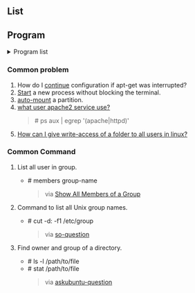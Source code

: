 ## List

## Program
<details>
  <summary>Program list</summary>

1. Gimp.<br>
   > @TODO add small desc, website, repo

1. InkScape.<br>
   > @TODO add small desc, website, repo

1. Open Broadcaster Software studio.
   > [repository][obs repo] [Ubuntu install instruction][ubuntu install obs]

1. [DIA][dia website]<br>
   > DIA is a shorten form of Diagram, A Software Design Tools which available on major OS.
   As alternative on linux we had [argouml][argouml]

1. [9 Best Free Video Editing Software for Linux In 2018][prog3]

1. [Top 3 Linux Video Editors][prog4]

1. [How To Install Linux, Apache, MySQL, PHP (LAMP) stack][prog5]

</details>

[obs repo]: https://github.com/jp9000/obs-studio
[ubuntu install obs]: https://github.com/jp9000/obs-studio/wiki/install-instructions#ubuntu-installation
[prog3]: https://itsfoss.com/best-video-editing-software-linux/
[prog4]: https://www.linux.com/news/top-3-linux-video-editors
[prog5]: https://www.digitalocean.com/community/tutorials/how-to-install-linux-apache-mysql-php-lamp-stack-on-ubuntu-16-04
[dia website]: http://live.gnome.org/Dia
[argouml]: http://argouml.tigris.org/

### Common problem
1. How do I [continue][common1] configuration if apt-get was interrupted?
0. [Start][common2] a new process without blocking the terminal.
1. [auto-mount][common3] a partition.
1. [what user apache2 service use?][sf-q]
   > \# ps aux | egrep '(apache|httpd)'
1. [How can I give write-access of a folder to all users in linux?][su-q]

[common1]: https://askubuntu.com/questions/425502/how-do-i-continue-configuration-if-apt-get-was-interrupted "SO again hell yeah"
[common2]: https://askubuntu.com/questions/287350/start-a-new-process-without-blocking-the-terminal
[common3]: https://community.linuxmint.com/tutorial/view/1513
[sf-q]: https://serverfault.com/questions/125865/finding-out-what-user-apache-is-running-as
[su-q]: https://superuser.com/questions/19318/how-can-i-give-write-access-of-a-folder-to-all-users-in-linux


### Common Command
1. List all user in group.
   - \# members group-name
     > via [Show All Members of a Group][common-command]

1. Command to list all Unix group names.
   - \# cut -d: -f1 /etc/group
     > via [so-question][common-command1]

1. Find owner and group of a directory.
   - \# ls -l /path/to/file
   - \# stat /path/to/file
     > via [askubuntu-question][common-command2]


[common-command]: https://www.cyberciti.biz/faq/linux-list-all-members-of-a-group/
[common-command1]: https://stackoverflow.com/questions/14059916/is-there-a-command-to-list-all-unix-group-names
[common-command2]: https://askubuntu.com/questions/175054/how-to-find-owner-and-group-of-a-directory

